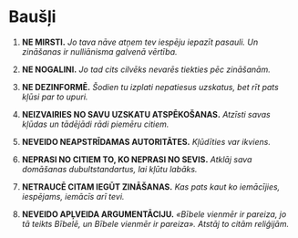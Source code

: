 
# Baušļi

1. **NE MIRSTI.**
    *Jo tava nāve atņem tev iespēju iepazīt pasauli. Un zināšanas ir nulliānisma galvenā vērtība.*

2. **NE NOGALINI.**
    *Jo tad cits cilvēks nevarēs tiekties pēc zināšanām.*

3. **NE DEZINFORMĒ.**
    *Šodien tu izplati nepatiesus uzskatus, bet rīt pats kļūsi par to upuri.*

4. **NEIZVAIRIES NO SAVU UZSKATU ATSPĒKOŠANAS.**
    *Atzīsti savas kļūdas un tādējādi rādi piemēru citiem.*

5. **NEVEIDO NEAPSTRĪDAMAS AUTORITĀTES.**
    *Kļūdīties var ikviens.*

6. **NEPRASI NO CITIEM TO, KO NEPRASI NO SEVIS.**
    *Atklāj sava domāšanas dubultstandartus, lai kļūtu labāks.*

7. **NETRAUCĒ CITAM IEGŪT ZINĀŠANAS.**
    *Kas pats kaut ko iemācījies, iespējams, iemācīs arī tevi.*

8. **NEVEIDO APĻVEIDA ARGUMENTĀCIJU.**
    *«Bībele vienmēr ir pareiza, jo tā teikts Bībelē, un Bībele vienmēr ir pareiza». Atstāj to citām reliģijām.*
